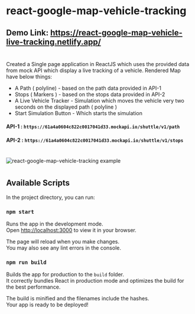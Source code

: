 # react-google-map-vehicle-tracking
## Demo Link: https://react-google-map-vehicle-live-tracking.netlify.app/

#

Created a Single page application in ReactJS which uses the provided data from mock API which display a live tracking of a vehicle. Rendered Map have below things:

- A Path ( polyline) - based on the path data provided in API-1
- Stops ( Markers ) - based on the stops data provided in API-2
- A Live Vehicle Tracker - Simulation which moves the vehicle very two seconds on the displayed path ( polyline )
- Start Simulation Button - Which starts the simulation


#### API-1 : `https://61a4a0604c822c0017041d33.mockapi.io/shuttle/v1/path`
#### API-2 : `https://61a4a0604c822c0017041d33.mockapi.io/shuttle/v1/stops`

# 
![react-google-map-vehicle-tracking example](./gmap-simulator.gif)

#
## Available Scripts

In the project directory, you can run:

### `npm start`

Runs the app in the development mode.\
Open [http://localhost:3000](http://localhost:3000) to view it in your browser.

The page will reload when you make changes.\
You may also see any lint errors in the console.



### `npm run build`

Builds the app for production to the `build` folder.\
It correctly bundles React in production mode and optimizes the build for the best performance.

The build is minified and the filenames include the hashes.\
Your app is ready to be deployed!

#

